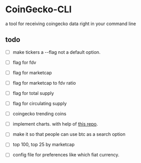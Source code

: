 # CoinGecko-CLI

a tool for receiving coingecko data right in your command line

## todo

- [ ] make tickers a --flag not a default option.

- [ ] flag for fdv

- [ ] flag for marketcap

- [ ] flag for marketcap to fdv ratio

- [ ] flag for total supply

- [ ] flag for circulating supply

- [ ] coingecko trending coins

- [ ] implement charts. with help of [this repo](https://github.com/portnov/chart-cli#readme).

- [ ] make it so that people can use btc as a search option

- [ ] top 100, top 25 by marketcap

- [ ] config file for preferences like which fiat currency.
